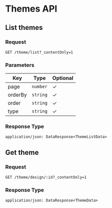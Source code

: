 # Themes API

## List themes

### Request

```
GET /theme/list?_contentOnly=1
```

### Parameters

| Key | Type | Optional |
|-|-|-|
| page | `number` | ✓ |
| orderBy | `string` | ✓ |
| order | `string` | ✓ |
| type | `string` | ✓ |

### Response Type

```
application/json: DataResponse<ThemeListData>
```

## Get theme

### Request

```
GET /theme/design/:id?_contentOnly=1
```

### Response Type

```
application/json: DataResponse<ThemeData>
```
